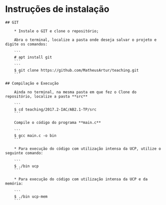 # Instruções de instalação

	## GIT

		* Instale o GIT e clone o repositório;

		Abra o terminal, localize a pasta onde deseja salvar o projeto e digite os comandos:

		```
		# apt install git
		```
		```
		$ git clone https://github.com/MatheusArtur/teaching.git
		```

	## Compilação e Execução

		Ainda no terminal, na mesma pasta em que fez o Clone do repositório, localize a pasta **src**

		```
		$ cd teaching/2017.2-IAC/AB2.1-TP/src
		```

		Compile o código do programa **main.c**

		```
		$ gcc main.c -o bin
		```

		* Para execução do código com utilização intensa da UCP, utilize o seguinte comando:

		```
		$ ./bin ucp
		```

		* Para execução do código com utilização intensa da UCP e da memória:

		```
		$ ./bin ucp-mem
		```
